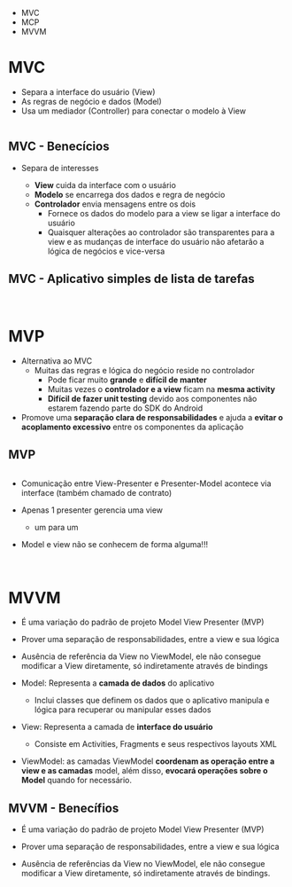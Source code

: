 
- MVC
- MCP
- MVVM

# MVC

- Separa a interface do usuário (View)
- As regras de negócio e dados (Model)
- Usa um mediador (Controller) para conectar o modelo à View

<img scr=".assets/">

## MVC - Benecícios

- Separa de interesses

  - **View** cuida da interface com o usuário
  - **Modelo** se encarrega dos dados e regra de negócio
  - **Controlador** envia mensagens entre os dois
    - Fornece os dados do modelo para a view se ligar a interface do usuário
    - Quaisquer alterações ao controlador são transparentes para a view e as mudanças de interface do usuário não afetarão a lógica de negócios e vice-versa
   
## MVC - Aplicativo simples de lista de tarefas

<img scr=".assets/">

<img scr=".assets/">

<img scr=".assets/">

<img scr=".assets/">

<img scr=".assets/">

# MVP

- Alternativa ao MVC
  - Muitas das regras e lógica do negócio reside no controlador
    - Pode ficar muito **grande** e **difícil de manter**
    - Muitas vezes o **controlador e a view** ficam na **mesma activity**
    - **Difícil de fazer unit testing** devido aos componentes não estarem fazendo parte do SDK do Android
- Promove uma **separação clara de responsabilidades** e ajuda a **evitar o acoplamento excessivo** entre os componentes da aplicação

## MVP

<img scr=".assets/">

- Comunicação entre View-Presenter e Presenter-Model acontece via interface (também chamado de contrato)

- Apenas 1 presenter gerencia uma view
  - um para um
 
- Model e view não se conhecem de forma alguma!!!

<img scr=".assets/">

<img scr=".assets/">

<img scr=".assets/">

<img scr=".assets/">

# MVVM

- É uma variação do padrão de projeto Model View Presenter (MVP)

- Prover uma separação de responsabilidades, entre a view e sua lógica

- Ausência de referência da View no ViewModel, ele não consegue modificar a View diretamente, só indiretamente através de bindings

- Model: Representa a **camada de dados** do aplicativo
  - Inclui classes que definem os dados que o aplicativo manipula e lógica para recuperar ou manipular esses dados
 
- View: Representa a camada de **interface do usuário**
  - Consiste em Activities, Fragments e seus respectivos layouts XML
 
- ViewModel: as camadas ViewModel **coordenam as operação entre a view e as camadas** model, além disso, **evocará operações sobre o Model** quando for necessário.

## MVVM - Benecífios

- É uma variação do padrão de projeto Model View Presenter (MVP)

- Prover uma separação de responsabilidades, entre a view e sua lógica

- Ausência de referências da View no ViewModel, ele não consegue modificar a View diretamente, só indiretamente através de bindings.

<img scr=".assets/">

<img scr=".assets/">

<img scr=".assets/">

<img scr=".assets/">

<img scr=".assets/">

<img scr=".assets/">
